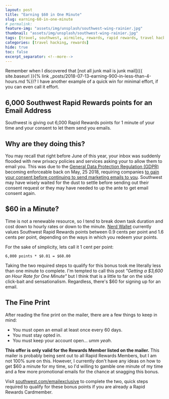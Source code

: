 ```yaml
---
layout: post
title: "Earning $60 in One Minute"
slug: earning-60-in-one-minute
# permalink:
feature-img: "assets/img/unsplash/southwest-wing-rainier.jpg"
thumbnail: "assets/img/unsplash/southwest-wing-rainier.jpg"
tags: [travel, southwest, airmiles, rewards, rapid rewards, travel hacking]
categories: [travel hacking, rewards]
hide: true
toc: false
excerpt_separator: <!--more-->
---
```


Remember when I discovered that [not all junk mail is junk mail]({{ site.baseurl }}{% link _posts/2018-07-13-earning-900-in-less-than-4-hours.md %})? I have another example of a quick win for minimal effort, if you can even call it effort.

<!--more-->

## 6,000 Southwest Rapid Rewards points for an Email Address

Southwest is giving out 6,000 Rapid Rewards points for 1 minute of your time and your consent to let them send you emails.

## Why are they doing this?

You may recall that right before June of this year, your inbox was suddenly flooded with new privacy policies and services asking your to allow them to email you. This was due to the [General Data Protection Regulation (GDPR)](https://en.wikipedia.org/wiki/General_Data_Protection_Regulation) becoming enforceable back on May, 25 2018, requiring companies [to gain your consent before continuing to send marketing emails to you](https://thenextweb.com/contributors/2018/02/10/dos-donts-sending-emails-gdpr/). Southwest may have wisely waited for the dust to settle before sending out their consent request or they may have needed to up the ante to get email consent again.

## $60 in a Minute?

Time is not a renewable resource, so I tend to break down task duration and cost down to hourly rates or down to the minute. [Nerd Wallet](https://www.nerdwallet.com/blog/reward-program-reviews/southwest-rapid-rewards-points/) currently values Southwest Rapid Rewards points between 0.9 cents per point and 1.6 cents per point, depending on the ways in which you redeem your points.

For the sake of simplicity, lets call it 1 cent per point:

```
6,000 points * $0.01 = $60.00
```

Taking the two required steps to qualify for this bonus took me literally less than one minute to complete. I'm tempted to call this post _"Getting a $3,600 an Hour Rate for One Minute"_ but I think that is a little to far on the side click-bait and sensationalism. Regardless, there's $60 for signing up for an email.

## The Fine Print

After reading the fine print on the mailer, there are a few things to keep in mind:
- You must open an email at least once every 60 days.
- You must stay opted in.
- You must keep your account open... _umm yeah_.

**This offer is only valid for the Rewards Member listed on the mailer.** This mailer is probably being sent out to all Rapid Rewards Members, but I am not 100% sure on this. However, I currently don't have any ideas on how to get $60 a minute for my time, so I'd willing to gamble one minute of my time and a few more promotional emails for the chance at snagging this bonus.

Visit [southwest.com/emailexclusive](http://southwest.com/emailexclusive) to complete the two, quick steps required to qualify for these bonus points if you are already a Rapid Rewards Cardmember.
